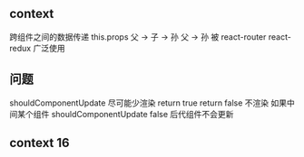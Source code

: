 ## context
跨组件之间的数据传递
this.props
父 -> 子 -> 孙
父 -> 孙
被 react-router react-redux 广泛使用
## 问题
shouldComponentUpdate
尽可能少渲染
return true
return false 不渲染
如果中间某个组件 shouldComponentUpdate false 后代组件不会更新

## context 16
